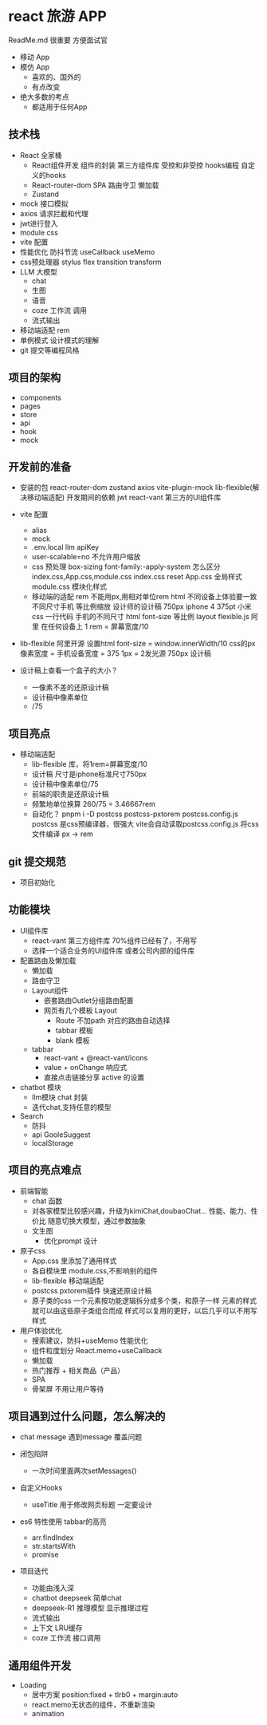 # react 旅游 APP
ReadMe.md 很重要 方便面试官
- 移动 App
- 模仿 App
    - 喜欢的、国外的
    - 有点改变
- 绝大多数的考点
    - 都适用于任何App

##  技术栈
- React 全家桶
    - React组件开发
        组件的封装
        第三方组件库
        受控和非受控
        hooks编程 自定义的hooks
    - React-router-dom
        SPA
        路由守卫
        懒加载
    - Zustand
- mock 接口模拟
- axios 请求拦截和代理
- jwt进行登入
- module css
- vite 配置
- 性能优化
    防抖节流
    useCallback useMemo
- css预处理器 stylus
    flex transition transform
- LLM 大模型
    - chat
    - 生图
    - 语音
    - coze 工作流 调用
    - 流式输出
- 移动端适配
    rem
- 单例模式 设计模式的理解
- git 提交等编程风格

## 项目的架构
- components
- pages
- store
- api
- hook
- mock

## 开发前的准备
- 安装的包
    react-router-dom
    zustand
    axios
    vite-plugin-mock
    lib-flexible(解决移动端适配)
    开发期间的依赖
        jwt
        react-vant 第三方的UI组件库
- vite 配置
    - alias
    - mock
    - .env.local
    llm apiKey
    - user-scalable=no 不允许用户缩放
    - css 预处理
        box-sizing font-family:-apply-system
        怎么区分 index.css,App.css,module.css
        index.css  reset
        App.css 全局样式
        module.css 模块化样式
    - 移动端的适配 rem
        不能用px,用相对单位rem html
        不同设备上体验要一致
        不同尺寸手机 等比例缩放
        设计师的设计稿 750px iphone 4 375pt
        小米
        css 一行代码 手机的不同尺寸 html font-size 等比例
        layout
        flexible.js 阿里 在任何设备上
        1 rem = 屏幕宽度/10

- lib-flexible 
    阿里开源
    设置html font-size = window.innerWidth/10
    css的px 像素宽度 = 手机设备宽度 = 375
    1px = 2发光源
    750px 设计稿

- 设计稿上查看一个盒子的大小？
    - 一像素不差的还原设计稿
    - 设计稿中像素单位
    - /75

## 项目亮点
- 移动端适配
    - lib-flexible 库，将1rem=屏幕宽度/10
    - 设计稿 尺寸是iphone标准尺寸750px
    - 设计稿中像素单位/75
    - 前端的职责是还原设计稿
    - 频繁地单位换算 260/75 = 3.46667rem
    - 自动化？ 
    pnpm i -D postcss postcss-pxtorem
    postcss.config.js
    postcss 是css预编译器，很强大
    vite会自动读取postcss.config.js 将css文件编译
    px -> rem

## git 提交规范
- 项目初始化
## 功能模块
- UI组件库
    - react-vant 第三方组件库 70%组件已经有了，不用写
    - 选择一个适合业务的UI组件库 或者公司内部的组件库
- 配置路由及懒加载
    - 懒加载
    - 路由守卫
    - Layout组件
        - 嵌套路由Outlet分组路由配置
        - 网页有几个模板 Layout
            - Route 不加path 对应的路由自动选择
            - tabbar 模板
            - blank 模板
    - tabbar
        - react-vant + @react-vant/icons
        - value + onChange 响应式
        - 直接点击链接分享 active 的设置
- chatbot 模块
    - llm模块 chat 封装
    - 迭代chat,支持任意的模型
- Search
    - 防抖
    - api
        GooleSuggest
    - localStorage

## 项目的亮点难点
- 前端智能
    - chat 函数
    - 对各家模型比较感兴趣，升级为kimiChat,doubaoChat...
        性能、能力、性价比
        随意切换大模型，通过参数抽象
    - 文生图
        - 优化prompt 设计
- 原子css
    - App.css 里添加了通用样式
    - 各自模块里 module.css,不影响别的组件
    - lib-flexible 移动端适配
    - postcss pxtorem插件 快速还原设计稿
    - 原子类的css
        一个元素按功能逻辑拆分成多个类，和原子一样
        元素的样式就可以由这些原子类组合而成
        样式可以复用的更好，以后几乎可以不用写样式
- 用户体验优化
    - 搜索建议，防抖+useMemo 性能优化
    - 组件粒度划分
        React.memo+useCallback
    - 懒加载
    - 热门推荐 + 相关商品（产品）
    - SPA
    - 骨架屏 不用让用户等待
## 项目遇到过什么问题，怎么解决的
- chat message 遇到message 覆盖问题
- 闭包陷阱
    - 一次时间里面两次setMessages()

- 自定义Hooks
    - useTitle 用于修改网页标题
    一定要设计

- es6 特性使用
    tabbar的高亮
    - arr.findIndex
    - str.startsWith
    - promise

- 项目迭代
    - 功能由浅入深
    - chatbot deepseek 简单chat
    - deepseek-R1 推理模型 显示推理过程
    - 流式输出
    - 上下文 LRU缓存
    - coze 工作流 接口调用

## 通用组件开发
- Loading
    - 居中方案
        position:fixed + tlrb0 + margin:auto
    - react.memo无状态的组件，不重新渲染
    - animation
